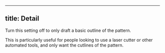 ***

## title: Detail

Turn this setting off to only draft a basic outline of the pattern.

This is particularly useful for people looking to use a laser cutter or other automated tools,
and only want the cutlines of the pattern.
